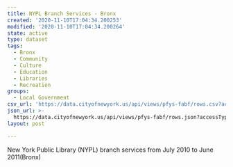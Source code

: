 ```yaml
---
title: NYPL Branch Services - Bronx
created: '2020-11-10T17:04:34.200253'
modified: '2020-11-10T17:04:34.200264'
state: active
type: dataset
tags:
  - Bronx
  - Community
  - Culture
  - Education
  - Libraries
  - Recreation
groups:
  - Local Government
csv_url: 'https://data.cityofnewyork.us/api/views/pfys-fabf/rows.csv?accessType=DOWNLOAD'
json_url: >-
  https://data.cityofnewyork.us/api/views/pfys-fabf/rows.json?accessType=DOWNLOAD
layout: post

---
```

New York Public Library (NYPL) branch services from July 2010 to June 2011(Bronx)
